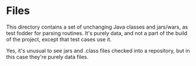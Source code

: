 # Files

This directory contains a set of unchanging Java
classes and jars/wars, as test fodder for parsing
routines.  It's purely data, and not a part of
the build of the project, except that test cases use it.

Yes, it's unusual to see jars and .class files checked
into a repository, but in this case they're purely data files.


